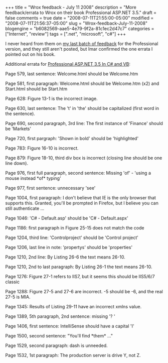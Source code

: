 +++
title = "Wrox feedback - July 11 2008"
description = "More feedback/errata to Wrox on their book Professional ASP.NET 3.5."
draft = false
comments = true
date = "2008-07-11T21:55:00-05:00"
modified = "2008-07-11T21:56:37-05:00"
slug = "Wrox-feedback-July-11-2008"
blogengine = "b6082569-aae5-4e79-9f2a-81c1ec2d47c7"
categories = ["Internet", "review"]
tags = [".net", "microsoft", "c#"]
+++

<div class="note">
<p>
I never heard from them on <a href="/words/post/Wrox-feedback-06-29-2008.aspx">my last batch of feedback</a> for the Professional version, and they still aren&#39;t posted, but Imar confirmed the one errata I pointed out on his book. 
</p>
</div>
<p>
Additional errata for <a href="http://www.amazon.com/gp/product/0470187573?tag=strivinglifen-20" target="_blank">Professional ASP.NET 3.5 In C# and VB</a>: 
</p>
<p>
Page 579, last sentence: Welcome.html should be Welcome.htm 
</p>
<p>
Page 581, first paragraph: Welcome.html should be Welcome.htm (x2) and Start.html should be Start.htm 
</p>
<p>
Page 628: Figure 13-1 is the incorrect image. 
</p>
<p>
Page 630, last sentence: The &#39;t&#39; in &#39;the&#39; should be capitalized (first word in the sentence). 
</p>
<p>
Page 690, second paragraph, 3rd line: The first instance of &#39;Finance&#39; should be &#39;Markets&#39; 
</p>
<p>
Page 720, first pargraph: &#39;Shown in bold&#39; should be &#39;highlighted&#39; 
</p>
<p>
Page 783: Figure 16-10 is incorrect. 
</p>
<p>
Page 879: Figure 18-10,&nbsp;third div box is incorrect (closing line should be one line down). 
</p>
<p>
Page 976, first full paragraph, second sentence: Missing &#39;of&#39; - &#39;using a mouse instead *of* typing&#39; 
</p>
<p>
Page 977, first sentence: unnecessary &#39;see&#39; 
</p>
<p>
Page 1004, first paragraph: I don&#39;t believe that IE is the only browser that supports this. Granted, you&#39;ll be prompted in Firefox, but I believe you can still authenticate ... 
</p>
<p>
Page 1046: &#39;C# - Default.asp&#39; should be &#39;C# - Default.aspx&#39; 
</p>
<p>
Page 1186: first paragraph in Figure 25-15 does not match the code 
</p>
<p>
Page 1204, third line: &#39;Controlproject&#39; should be &#39;Control project&#39; 
</p>
<p>
Page 1206, last line in note: &#39;propertys&#39; should be &#39;properties&#39; 
</p>
<p>
Page 1210, 2nd line: By Listing 26-6&nbsp;the text means&nbsp;26-10. 
</p>
<p>
Page 1210, 2nd to last paragraph: By Listing 26-1 the text means 26-10. 
</p>
<p>
Page 1276: Figure 27-1 refers to IIS7, but it seems this should be IIS5/6/7 classic 
</p>
<p>
Page 1288: Figure 27-5 and 27-6 are incorrect. -5 should be -6, and the real 27-5 is MIA. 
</p>
<p>
Page 1345: Results of Listing 29-11 have an incorrect xmlns value. 
</p>
<p>
Page 1389, 5th paragraph, 2nd sentence: missing &#39;? &#39; 
</p>
<p>
Page 1406, first sentence: IntelliSense should have a capital &#39;I&#39; 
</p>
<p>
Page 1500, second sentence: &quot;You&#39;ll find *them* ...&quot; 
</p>
<p>
Page 1529, second paragraph: dash is unneeded. 
</p>
<p>
Page 1532, 1st paragraph: The production server is drive Y, not Z. 
</p>

